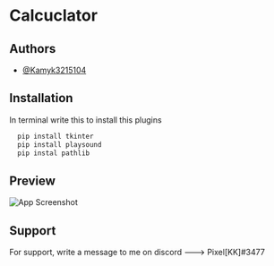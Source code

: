 # Calcuclator

## Authors

- [@Kamyk3215104](https://github.com/Kamyk3215104)


## Installation

In terminal write this to install this plugins

```bash
  pip install tkinter
  pip install playsound
  pip instal pathlib
```

## Preview

![App Screenshot](https://cdn.discordapp.com/attachments/1112807909483610133/1112826156077568081/image.png)

## Support

For support, write a message to me on discord ---> Pixel[KK]#3477

